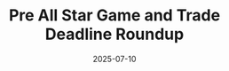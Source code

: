 ---
title: "Pre All Star Game and Trade Deadline Roundup"
date: "2025-07-10"
summary: "The All Star Game is less than a week away, and despite notable names on the list and an exciting game on the horizon, some are questioning why certain stars are backing out, or why some weren't invited to begin with. Also, 3 weeks remain until the MLB trade deadline, so let's take a look at the state of the market."
image: "/img/dummyimage.png"
pinned: false
---